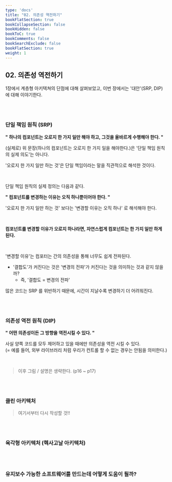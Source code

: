 ```yaml
---
type: 'docs'
title: "02. 의존성 역전하기"
bookFlatSection: true
bookCollapseSection: false
bookHidden: false
bookToC: true
bookComments: false
bookSearchExclude: false
bookFlatSection: true
weight: 1
---
```


## 02. 의존성 역전하기

1장에서 계층형 아키텍쳐의 단점에 대해 살펴보았고, 이번 장에서는 '대안'(SRP, DIP) 에 대해 이야기한다.

<br><br>

### 단일 책임 원칙 (SRP)

**" 하나의 컴포넌트는 오로지 한 가지 일만 해야 하고, 그것을 올바르게 수행해야 한다. "**

(실제로) 위 문장(하나의 컴포넌트는 오로지 한 가지 일을 해야한다.)은 '단일 책임 원칙의 실제 의도'는 아니다.

'오로지 한 가지 일만 하는 것'은 단일 책임이라는 말을 직관적으로 해석한 것이다.

<br>

단일 책임 원칙의 실제 정의는 다음과 같다.

**" 컴포넌트를 변경하는 이유는 오직 하나뿐이어야 한다. "**

'오로지 한 가지 일만 하는 것' 보다는 '변경할 이유는 오직 하나' 로 해석해야 한다.

<br>

**컴포넌트를 변경할 이유가 오로지 하나라면, 자연스럽게 컴포넌트는 한 가지 일만 하게 된다.**

<br>

'변경할 이유'는 컴포터는 간의 의존성을 통해 너무도 쉽게 전파된다.

- '결합도'가 커진다는 것은 '변경의 전파'가 커진다는 것을 의미하는 것과 같지 않을까?
  - 즉, '결합도 = 변경의 전파'


많은 코드는 SRP 를 위반하기 때문에, 시간이 지날수록 변경하기 더 어려워진다. 

<br><br>

### 의존성 역전 원칙 (DIP)

**" 어떤 의존성이든 그 방향을 역전시킬 수 있다. "**

사실 양쪽 코드를 모두 제어하고 있을 때에만 의존성을 역전 시킬 수 있다. <br>
(= 예를 들어, 외부 라이브러리 처럼 우리가 컨트롤 할 수 없는 경우는 안됨을 의미한다.)

<br>

> 이후 그림 / 설명은 생략한다. (p16 ~ p17)

<br><br>

### 클린 아키텍처

> 여기서부터 다시 작성할 것!!

<br><br>

### 육각형 아키텍처 (헥사고날 아키텍처)

<br><br>

### 유지보수 가능한 소프트웨어를 만드는데 어떻게 도움이 될까?
